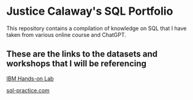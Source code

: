 # Justice Calaway's SQL Portfolio

This repository contains a compilation of knowledge on SQL that I have taken from various online course and ChatGPT. 

## These are the links to the datasets and workshops that I will be referencing
[IBM Hands-on Lab](https://labs.cognitiveclass.ai/v2/tools/datasette?ulid=ulid-9732c1d52618017ef874e02c44800f212ce4bb81)

[sql-practice.com](https://www.sql-practice.com/)
